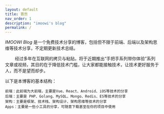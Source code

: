 ```yaml
---
layout: default
title: 首页
nav_order: 1
description: "imoowi's blog"
permalink: /
---
```


_IMOOWI Blog_ 是一个免费技术分享的博客，包括但不限于前端、后端以及架构思维等技术分享，不定期更新技术总结。

&emsp;&emsp; 经过多年在互联网的拷贝与粘贴，将于近期推出“手把手系列带你体验”系列文章或视频，其目的在于降低技术门槛，让大家都能接触技术，让技术更好服务于人，而不是望而却步。


以下是本博客的基本结构：

    前端：此前端为大前端，主要是Vue、React、Android、iOS等技术的分享
    后端：主要是 PHP、Golang、MySQL、Mongo、Redis、ES等技术的分享
    架构：主要是框架、技术栈、架构设计、架构思维等技术的分享
    Apps：主要是一些小工具的分享，可随意下载甚至在你的项目中使用